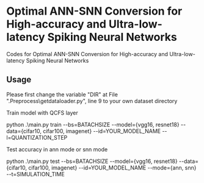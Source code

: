 # Optimal ANN-SNN Conversion for High-accuracy and Ultra-low-latency Spiking Neural Networks
Codes for Optimal ANN-SNN Conversion for High-accuracy and Ultra-low-latency Spiking Neural Networks

## Usage

Please first change the variable "DIR" at File ".Preprocess\getdataloader.py", line 9 to your own dataset directory

Train model with QCFS layer 

python .\main.py train --bs=BATACHSIZE --model={vgg16, resnet18} --data={cifar10, cifar100, imagenet} --id=YOUR_MODEL_NAME --l=QUANTIZATION_STEP

Test accuracy in ann mode or snn mode

python .\main.py test --bs=BATACHSIZE --model={vgg16, resnet18} --data={cifar10, cifar100, imagenet} --id=YOUR_MODEL_NAME --mode={ann, snn} --t=SIMULATION_TIME